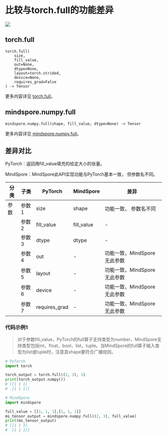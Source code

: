 # 比较与torch.full的功能差异

<a href="https://gitee.com/mindspore/docs/blob/master/docs/mindspore/source_zh_cn/note/api_mapping/pytorch_diff/Full.md" target="_blank"><img src="https://mindspore-website.obs.cn-north-4.myhuaweicloud.com/website-images/master/resource/_static/logo_source.png"></a>

## torch.full

```text
torch.full(
    size,
    fill_value,
    out=None,
    dtype=None,
    layout=torch.strided,
    device=None,
    requires_grad=False
) -> Tensor
```

更多内容详见 [torch.full](https://pytorch.org/docs/1.8.1/generated/torch.full.html)。

## mindspore.numpy.full

```text
mindspore.numpy.full(shape, fill_value, dtype=None) -> Tensor
```

更多内容详见 [mindspore.numpy.full](https://mindspore.cn/docs/zh-CN/master/api_python/numpy/mindspore.numpy.full.html)。

## 差异对比

PyTorch：返回用fill_value填充的给定大小的张量。

MindSpore：MindSpore此API实现功能与PyTorch基本一致， 但参数名不同。

| 分类 | 子类 |PyTorch | MindSpore | 差异 |
| --- | --- | --- | --- |---|
|参数 | 参数1 | size | shape |功能一致， 参数名不同 |
| | 参数2 | fill_value | fill_value |- |
|  | 参数3 | dtype         | dtype     | -       |
| | 参数4 | out           | -         | 功能一致，MindSpore无此参数 |
| | 参数5 | layout | - | 功能一致，MindSpore无此参数 |
| | 参数6 | device | - | 功能一致，MindSpore无此参数 |
| | 参数7 | requires_grad | - | 功能一致，MindSpore无此参数 |

### 代码示例1

> 对于参数fill_value，PyTorch的full算子支持类型为number，MindSpore支持类型包括int，float，bool，list，tuple。当MindSpore的full算子输入类型为list或tuple时，注意其shape要符合广播规则。

```python
# PyTorch
import torch

torch_output = torch.full((2, 3), 1)
print(torch_output.numpy())
# [[1 1 1]
#  [1 1 1]]

# MindSpore
import mindspore

full_value = [[1, 1, 1],[1, 1, 1]]
ms_tensor_output = mindspore.numpy.full((2, 3), full_value)
print(ms_tensor_output)
# [[1 1 1]
#  [1 1 1]]
```
